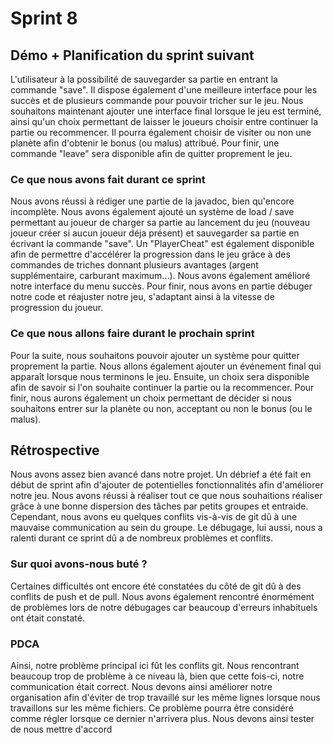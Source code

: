 # Sprint 8

## Démo + Planification du sprint suivant
L'utilisateur à la possibilité de sauvegarder sa partie en entrant la commande "save". Il dispose également d'une meilleure interface pour les succès et de plusieurs commande pour pouvoir tricher sur le jeu. Nous souhaitons maintenant ajouter une interface final lorsque le jeu est terminé, ainsi qu'un choix permettant de laisser le joueurs choisir entre continuer la partie ou recommencer. Il pourra également choisir de visiter ou non une planète afin d'obtenir le bonus (ou malus) attribué. Pour finir, une commande "leave" sera disponible afin de quitter proprement le jeu.


### Ce que nous avons fait durant ce sprint
Nous avons réussi à rédiger une partie de la javadoc, bien qu'encore incomplète. Nous avons également ajouté un système de load / save permettant au joueur de charger sa partie au lancement du jeu (nouveau joueur créer si aucun joueur déja présent) et sauvegarder sa partie en écrivant la commande "save". Un "PlayerCheat" est également disponible afin de permettre d'accélérer la progression dans le jeu grâce à des commandes de triches donnant plusieurs avantages (argent supplémentaire, carburant maximum...). Nous avons également amélioré notre interface du menu succès. Pour finir, nous avons en partie débuger notre code et réajuster notre jeu, s'adaptant ainsi à la vitesse de progression du joueur.



### Ce que nous allons faire durant le prochain sprint
Pour la suite, nous souhaitons pouvoir ajouter un système pour quitter proprement la partie. Nous allons également ajouter un événement final qui apparaît lorsque nous terminons le jeu. Ensuite, un choix sera disponible afin de savoir si l'on souhaite continuer la partie ou la recommencer. Pour finir, nous aurons également un choix permettant de décider si nous souhaitons entrer sur la planète ou non, acceptant ou non le bonus (ou le malus).



## Rétrospective
Nous avons assez bien avancé dans notre projet. Un débrief a été fait en début de sprint afin d'ajouter de potentielles fonctionnalités afin d'améliorer notre jeu. Nous avons réussi à réaliser tout ce que nous souhaitions réaliser grâce à une bonne dispersion des tâches par petits groupes et entraide. Cependant, nous avons eu quelques conflits vis-à-vis de git dû à une mauvaise communication au sein du groupe. Le débugage, lui aussi, nous a ralenti durant ce sprint dû a de nombreux problèmes et conflits.


### Sur quoi avons-nous buté ?
Certaines difficultés ont encore été constatées du côté de git dû à des conflits de push et de pull. Nous avons également rencontré énormément de problèmes lors de notre débugages car beaucoup d'erreurs inhabituels ont était constaté.


### PDCA
Ainsi, notre problème principal ici fût les conflits git. Nous rencontrant beaucoup trop de problème à ce niveau là, bien que cette fois-ci, notre communication était correct. Nous devons ainsi améliorer notre organisation afin d'éviter de trop travaillé sur les même lignes lorsque nous travaillons sur les même fichiers. Ce problème pourra être considéré comme régler lorsque ce dernier n'arrivera plus. Nous devons ainsi tester de nous mettre d'accord


